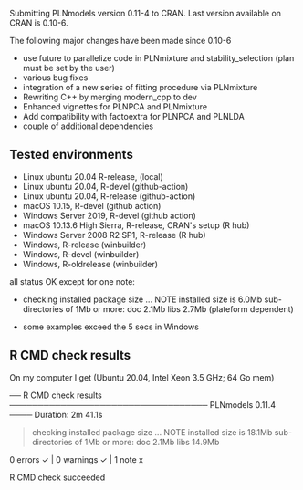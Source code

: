 
Submitting PLNmodels version 0.11-4 to CRAN. Last version available on CRAN is 0.10-6.

The following major changes have been made since 0.10-6

* use future to parallelize code in  PLNmixture and stability_selection (plan must be set by the user)
* various bug fixes
* integration of a new series of fitting procedure via PLNmixture
* Rewriting C++ by merging modern_cpp to dev
* Enhanced vignettes for PLNPCA and PLNmixture
* Add compatibility with factoextra for PLNPCA and PLNLDA
* couple of additional dependencies

## Tested environments

- Linux ubuntu 20.04 R-release, (local)
- Linux ubuntu 20.04, R-devel (github-action)
- Linux ubuntu 20.04, R-release (github-action)
- macOS 10.15, R-devel (github action)
- Windows Server 2019, R-devel (github action)
- macOS 10.13.6 High Sierra, R-release, CRAN's setup (R hub)
- Windows Server 2008 R2 SP1, R-release  (R hub)
- Windows, R-release (winbuilder)
- Windows, R-devel  (winbuilder)
- Windows, R-oldrelease  (winbuilder)

all status OK except for one note:

* checking installed package size ... NOTE
  installed size is  6.0Mb
  sub-directories of 1Mb or more:
    doc    2.1Mb
    libs   2.7Mb (plateform dependent)

+ some examples exceed the 5 secs in Windows
 
## R CMD check results

On my computer I get (Ubuntu 20.04, Intel Xeon 3.5 GHz; 64 Go mem)

── R CMD check results ─────────────────────────────────── PLNmodels 0.11.4 ────
Duration: 2m 41.1s

> checking installed package size ... NOTE
    installed size is 18.1Mb
    sub-directories of 1Mb or more:
      doc    2.1Mb
      libs  14.9Mb

0 errors ✓ | 0 warnings ✓ | 1 note x

R CMD check succeeded
